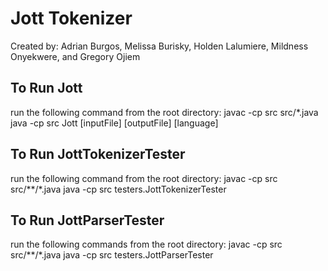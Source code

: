 # Jott Tokenizer
Created by: Adrian Burgos, Melissa Burisky, Holden Lalumiere, Mildness Onyekwere, and Gregory Ojiem

## To Run Jott
run the following command from the root directory: 
javac -cp src src/*.java
java -cp src Jott [inputFile] [outputFile] [language]

## To Run JottTokenizerTester
run the following command from the root directory:
javac -cp src src/**/*.java
java -cp src testers.JottTokenizerTester

## To Run JottParserTester
run the following commands from the root directory:
javac -cp src src/**/*.java
java -cp src testers.JottParserTester
